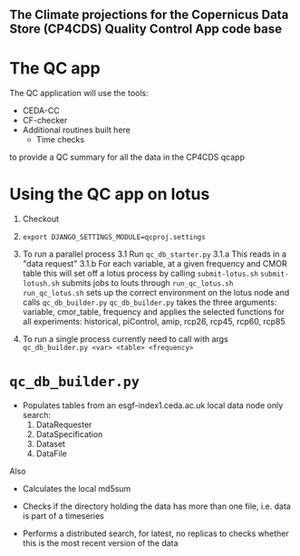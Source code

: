 ## The Climate projections for the Copernicus Data Store (CP4CDS) Quality Control App code base

# The QC app

The QC application will use the tools:
* CEDA-CC
* CF-checker
* Additional routines built here
  * Time checks

to provide a QC summary for all the data in the CP4CDS qcapp


# Using the QC app on lotus

1. Checkout
2. `export DJANGO_SETTINGS_MODULE=qcproj.settings`
3. To run a parallel process
3.1 Run `qc_db_starter.py`
3.1.a This reads in a "data request"
3.1.b For each variable, at a given frequency and CMOR table this will set off a lotus process by calling `submit-lotus.sh`
`submit-lotush.sh` submits jobs to louts through `run_qc_lotus.sh`
`run_qc_lotus.sh` sets up the correct environment on the lotus node and calls `qc_db_builder.py`
`qc_db_builder.py` takes the three arguments: variable, cmor_table, frequency and applies the selected functions for all experiments:
    historical, piControl, amip, rcp26, rcp45, rcp60, rcp85

4. To run a single process currently need to call with args `qc_db_builder.py <var> <table> <frequency>`



# `qc_db_builder.py`

* Populates tables from an esgf-index1.ceda.ac.uk local data node only search:
    1. DataRequester
    2. DataSpecification
    3. Dataset
    4. DataFile

Also
* Calculates the local md5sum
* Checks if the directory holding the data has more than one file, i.e. data is part of a timeseries

* Performs a distributed search, for latest, no replicas to checks whether this is the most recent version of the data
